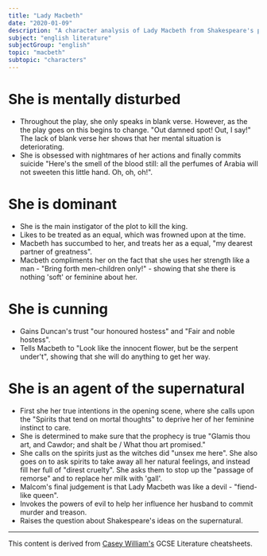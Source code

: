 ```yaml
---
title: "Lady Macbeth"
date: "2020-01-09"
description: "A character analysis of Lady Macbeth from Shakespeare's play, Macbeth."
subject: "english literature"
subjectGroup: "english"
topic: "macbeth"
subtopic: "characters"
---
```


# She is mentally disturbed

- Throughout the play, she only speaks in blank verse. However, as the the play goes on this begins to change. "Out damned spot! Out, I say!" The lack of blank verse her shows that her mental situation is deteriorating.
- She is obsessed with nightmares of her actions and finally commits suicide "Here's the smell of the blood still: all the
  perfumes of Arabia will not sweeten this little hand. Oh, oh, oh!".

# She is dominant

- She is the main instigator of the plot to kill the king.
- Likes to be treated as an equal, which was frowned upon at the time.
- Macbeth has succumbed to her, and treats her as a equal, "my dearest partner of greatness".
- Macbeth compliments her on the fact that she uses her strength like a man - "Bring forth men-children only!" - showing that she there is nothing 'soft' or feminine about her.

# She is cunning

- Gains Duncan's trust "our honoured hostess" and "Fair and noble hostess".
- Tells Macbeth to "Look like the innocent flower, but be the serpent under't", showing that she will do anything to get her way.

# She is an agent of the supernatural

- First she her true intentions in the opening scene, where she calls upon the "Spirits that tend on mortal thoughts" to deprive her of her feminine instinct to care.
- She is determined to make sure that the prophecy is true "Glamis thou art, and Cawdor; and shalt be / What thou art promised."
- She calls on the spirits just as the witches did "unsex me here". She also goes on to ask spirits to take away all her natural feelings, and instead fill her full of "direst cruelty". She asks them to stop up the "passage of remorse" and to replace her milk with 'gall'.
- Malcom's final judgement is that Lady Macbeth was like a devil - "fiend-like queen".
- Invokes the powers of evil to help her influence her husband to commit murder and treason.
- Raises the question about Shakespeare's ideas on the supernatural.

---

This content is derived from [Casey William's](https://github.com/shnupta) GCSE Literature cheatsheets.